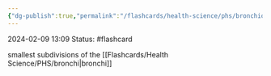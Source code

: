 ```yaml
---
{"dg-publish":true,"permalink":"/flashcards/health-science/phs/bronchioles/","updated":"2024-03-01T08:57:57.164-06:00"}
---
```


2024-02-09
13:09
Status: #flashcard

smallest subdivisions of the [[Flashcards/Health Science/PHS/bronchi\|bronchi]]